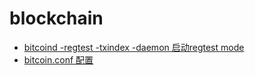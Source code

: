 # blockchain
- [bitcoind -regtest -txindex -daemon 启动regtest mode](https://github.com/king-etc/blockchain/issues/1)
- [bitcoin.conf 配置](https://github.com/king-etc/blockchain/issues/2)
